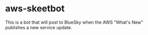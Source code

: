 # aws-skeetbot

This is a bot that will post to BlueSky when the AWS "What's New" publishes a new service update.
